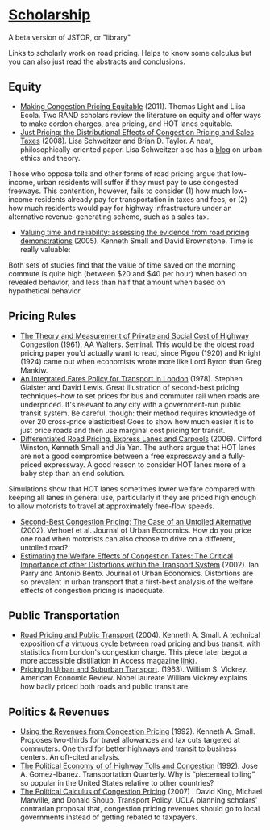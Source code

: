 # [Scholarship](/scholarship/)

A beta version of JSTOR, or "library"

Links to scholarly work on road pricing. Helps to know some calculus but you can also just read the abstracts and conclusions.

## Equity
* [Making Congestion Pricing Equitable](http://trb.metapress.com/content/qnwl0j8523408872/?p=a062d8afaac54210aad1b711fd49a72e&amp;pi=7) (2011). Thomas Light and Liisa Ecola. Two RAND  scholars review the literature on equity and offer ways to make cordon charges, area pricing, and HOT lanes equitable.
* [Just Pricing: the Distributional Effects of Congestion Pricing and Sales Taxes](http://www.springerlink.com/content/l168327363227298/) (2008). Lisa Schweitzer and Brian D. Taylor. A neat, philosophically-oriented paper. Lisa Schweitzer also has a [blog](http://lisaschweitzer.com/) on urban ethics and theory.

Those who oppose tolls and other forms of road pricing argue that low-income, urban residents will suffer if they must pay to use congested freeways. This contention, however, fails to consider (1) how much low-income residents already pay for transportation in taxes and fees, or (2) how much residents would pay for highway infrastructure under an alternative revenue-generating scheme, such as a sales tax.

* [Valuing time and reliability: assessing the evidence from road pricing demonstrations](http://www.sciencedirect.com/science/article/pii/S096585640400103X) (2005). Kenneth Small and David Brownstone. Time is really valuable:

Both sets of studies find that the value of time saved on the morning commute is quite high (between $20 and $40 per hour) when based on revealed behavior, and less than half that amount when based on hypothetical behavior.

## Pricing Rules

* [The Theory and Measurement of Private and Social Cost of Highway Congestion](http://www.jstor.org/stable/1911814?seq=1) (1961). AA Walters. Seminal. This would be the oldest road pricing paper you'd actually want to read, since Pigou (1920) and Knight (1924) came out when economists wrote more like Lord Byron than Greg Mankiw.
* [An Integrated Fares Policy for Transport in London](http://ideas.repec.org/a/eee/pubeco/v9y1978i3p341-355.html) (1978). Stephen Glaister and David Lewis. Great illustration of second-best pricing techniques&#8211;how to set prices for bus and commuter rail when roads are underpriced. It's relevant to any city with a government-run public transit system. Be careful, though: their method requires knowledge of over 20 cross-price elasticities! Goes to show how much easier it is to just price roads and then use marginal cost pricing for transit.
* [Differentiated Road Pricing, Express Lanes and Carpools](http://www.brookings.edu/~/media/Files/rc/papers/2006/03_roadpricing_winston/03_roadpricing_winston.pdf) (2006). Clifford Winston, Kenneth Small and Jia Yan. The authors argue that HOT lanes are not a good compromise between a free expressway and a fully-priced expressway. A good reason to consider HOT lanes more of a baby step than an end solution.

Simulations show that HOT lanes sometimes lower welfare compared with keeping all lanes in general use, particularly if they are priced high enough to allow motorists to travel at approximately free-flow speeds.

* [Second-Best Congestion Pricing: The Case of an Untolled Alternative](http://puff.lbl.gov/transportation/transportation/pdf/verhoef-1996.pdf) (2002). Verhoef et al. Journal of Urban Economics. How do you price one road when motorists can also choose to drive on a different, untolled road?
* [Estimating the Welfare Effects of Congestion Taxes: The Critical Importance of other Distortions within the Transport System](http://www.sciencedirect.com/science/article/pii/S009411900192248X) (2002). Ian Parry and Antonio Bento. Journal of Urban Economics. Distortions are so prevalent in urban transport that a first-best analysis of the welfare effects of congestion pricing is inadequate.

## Public Transportation
* [Road Pricing and Public Transport](http://www.sciencedirect.com/science/article/pii/S0739885904090067) (2004). Kenneth A. Small. A technical exposition of a virtuous cycle between road pricing and bus transit, with statistics from London's congestion charge. This piece later begot a more accessible distillation in Access magazine [link](http://www.socsci.uci.edu/~ksmall/Access%2026%20-%2003%20-%20Road%20Pricing%20and%20Public%20Transit.pdf)).
* [Pricing In Urban and Suburban Transport](http://www.jstor.org/stable/10.2307/1823886). (1963). William S. Vickrey. American Economic Review. Nobel laureate William Vickrey explains how badly priced both roads and public transit are.

## Politics & Revenues
* [Using the Revenues from Congestion Pricing](http://128.200.36.2/its/publications/papers/ITS/UCI-ITS-WP-92-4.pdf) (1992). Kenneth A. Small. Proposes two-thirds for travel allowances and tax cuts targeted at commuters. One third for better highways and transit to business centers. An oft-cited analysis.
* [The Political Economy of of Highway Tolls and Congestion](http://trid.trb.org/view.aspx?id=371072) (1992). Jose A. Gomez-Ibanez. Transportation Quarterly. Why is &#8220;piecemeal tolling&#8221; so popular in the United States relative to other countries?
* [The Political Calculus of Congestion Pricing](http://shoup.bol.ucla.edu/PoliticalCalculus.pdf) (2007) . David King, Michael Manville, and Donald Shoup. Transport Policy. UCLA planning scholars' contrarian proposal that, congestion pricing revenues should go to local governments instead of getting rebated to taxpayers.
